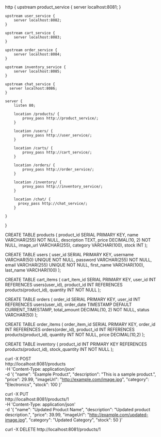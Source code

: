 http {
    upstream product_service {
        server localhost:8081;
    }

    upstream user_service {
        server localhost:8082;
    }

    upstream cart_service {
        server localhost:8083;
    }

    upstream order_service {
        server localhost:8084;
    }

    upstream inventory_service {
        server localhost:8085;
    }

    upstream chat_service {
      server localhost:8086;
    }

    server {
        listen 80;

        location /products/ {
            proxy_pass http://product_service/;
        }

        location /users/ {
            proxy_pass http://user_service/;
        }

        location /carts/ {
            proxy_pass http://cart_service/;
        }

        location /orders/ {
            proxy_pass http://order_service/;
        }

        location /inventory/ {
            proxy_pass http://inventory_service/;
        }

        location /chat/ {
          proxy_pass http://chat_service/;
        }

    }
}




































CREATE TABLE products (
    product_id SERIAL PRIMARY KEY,
    name VARCHAR(255) NOT NULL,
    description TEXT,
    price DECIMAL(10, 2) NOT NULL,
    image_url VARCHAR(255),
    category VARCHAR(100),
    stock INT
);









CREATE TABLE users (
    user_id SERIAL PRIMARY KEY,
    username VARCHAR(50) UNIQUE NOT NULL,
    password VARCHAR(255) NOT NULL,
    email VARCHAR(255) UNIQUE NOT NULL,
    first_name VARCHAR(100),
    last_name VARCHAR(100)
);



CREATE TABLE cart_items (
    cart_item_id SERIAL PRIMARY KEY,
    user_id INT REFERENCES users(user_id),
    product_id INT REFERENCES products(product_id),
    quantity INT NOT NULL
);


CREATE TABLE orders (
    order_id SERIAL PRIMARY KEY,
    user_id INT REFERENCES users(user_id),
    order_date TIMESTAMP DEFAULT CURRENT_TIMESTAMP,
    total_amount DECIMAL(10, 2) NOT NULL,
    status VARCHAR(50)
);

CREATE TABLE order_items (
    order_item_id SERIAL PRIMARY KEY,
    order_id INT REFERENCES orders(order_id),
    product_id INT REFERENCES products(product_id),
    quantity INT NOT NULL,
    price DECIMAL(10,2)
);


CREATE TABLE inventory (
  product_id INT PRIMARY KEY REFERENCES products(product_id),
  stock_quantity INT NOT NULL
);



curl -X POST \
  http://localhost:8081/products \
  -H 'Content-Type: application/json' \
  -d '{
    "name": "Example Product",
    "description": "This is a sample product.",
    "price": 29.99,
    "imageUrl": "http://example.com/image.jpg",
    "category": "Electronics",
    "stock": 100
  }'


curl -X PUT \
  http://localhost:8081/products/1 \
  -H 'Content-Type: application/json' \
  -d '{
    "name": "Updated Product Name",
    "description": "Updated product description.",
    "price": 39.99,
    "imageUrl": "http://example.com/updated-image.jpg",
    "category": "Updated Category",
    "stock": 50
  }'



  curl -X DELETE http://localhost:8081/products/1


  


